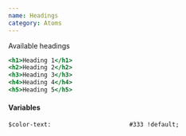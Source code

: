 ```yaml
---
name: Headings
category: Atoms
---
```


Available headings

```headings.html
<h1>Heading 1</h1>
<h2>Heading 2</h2>
<h3>Heading 3</h3>
<h4>Heading 4</h4>
<h5>Heading 5</h5>
```

#### Variables
```
$color-text:                      #333 !default;
```